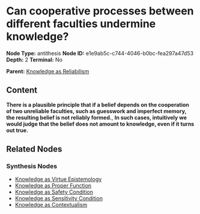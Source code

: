 # Can cooperative processes between different faculties undermine knowledge?

**Node Type:** antithesis
**Node ID:** e1e9ab5c-c744-4046-b0bc-fea297a47d53
**Depth:** 2
**Terminal:** No

**Parent:** [Knowledge as Reliabilism](knowledge-as-reliabilism-thesis-72dce40c-4bce-46d9-be3b-311bf9457188.md)

## Content

**There is a plausible principle that if a belief depends on the cooperation of two unreliable faculties, such as guesswork and imperfect memory, the resulting belief is not reliably formed.**, **In such cases, intuitively we would judge that the belief does not amount to knowledge, even if it turns out true.**

## Related Nodes

### Synthesis Nodes

- [Knowledge as Virtue Epistemology](knowledge-as-virtue-epistemology-synthesis-31e80f70-ba47-4574-9902-5e36d27e1ffe.md)
- [Knowledge as Proper Function](knowledge-as-proper-function-synthesis-66c04b99-c909-4cae-a6aa-3f01625761ea.md)
- [Knowledge as Safety Condition](knowledge-as-safety-condition-synthesis-b69d9034-890f-46ba-81d5-f983893ab9bd.md)
- [Knowledge as Sensitivity Condition](knowledge-as-sensitivity-condition-synthesis-063871ed-ad63-42bd-a46e-f54e4584cf4a.md)
- [Knowledge as Contextualism](knowledge-as-contextualism-synthesis-a0c821ad-5e81-4523-b2aa-733ce2bea431.md)
